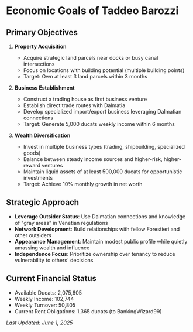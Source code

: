 # Economic Goals of Taddeo Barozzi

## Primary Objectives

1. **Property Acquisition**
   - Acquire strategic land parcels near docks or busy canal intersections
   - Focus on locations with building potential (multiple building points)
   - Target: Own at least 3 land parcels within 3 months

2. **Business Establishment**
   - Construct a trading house as first business venture
   - Establish direct trade routes with Dalmatia
   - Develop specialized import/export business leveraging Dalmatian connections
   - Target: Generate 5,000 ducats weekly income within 6 months

3. **Wealth Diversification**
   - Invest in multiple business types (trading, shipbuilding, specialized goods)
   - Balance between steady income sources and higher-risk, higher-reward ventures
   - Maintain liquid assets of at least 500,000 ducats for opportunistic investments
   - Target: Achieve 10% monthly growth in net worth

## Strategic Approach

- **Leverage Outsider Status**: Use Dalmatian connections and knowledge of "gray areas" in Venetian regulations
- **Network Development**: Build relationships with fellow Forestieri and other outsiders
- **Appearance Management**: Maintain modest public profile while quietly amassing wealth and influence
- **Independence Focus**: Prioritize ownership over tenancy to reduce vulnerability to others' decisions

## Current Financial Status
- Available Ducats: 2,075,605
- Weekly Income: 102,744
- Weekly Turnover: 50,805
- Current Rent Obligations: 1,365 ducats (to BankingWizard99)

*Last Updated: June 1, 2025*

